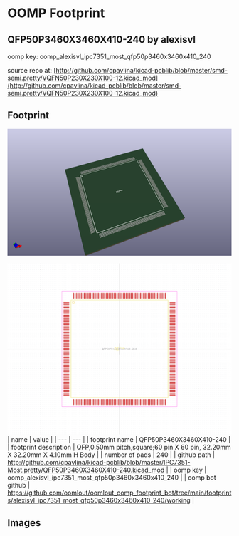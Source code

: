 # OOMP Footprint  
## QFP50P3460X3460X410-240  by alexisvl  
  
oomp key: oomp_alexisvl_ipc7351_most_qfp50p3460x3460x410_240  
  
source repo at: [http://github.com/cpavlina/kicad-pcblib/blob/master/smd-semi.pretty/VQFN50P230X230X100-12.kicad_mod](http://github.com/cpavlina/kicad-pcblib/blob/master/smd-semi.pretty/VQFN50P230X230X100-12.kicad_mod)  
## Footprint  
  
[![working_kicad_pcb_3d.png](working_kicad_pcb_3d_600.png)](working_kicad_pcb_3d.png)  
  
[![working.png](working_600.png)](working.png)  
| name | value | 
| --- | --- | 
| footprint name | QFP50P3460X3460X410-240 | 
| footprint description | QFP,0.50mm pitch,square;60 pin X 60 pin, 32.20mm X 32.20mm X 4.10mm H Body | 
| number of pads | 240 | 
| github path | http://github.com/cpavlina/kicad-pcblib/blob/master/IPC7351-Most.pretty/QFP50P3460X3460X410-240.kicad_mod | 
| oomp key | oomp_alexisvl_ipc7351_most_qfp50p3460x3460x410_240 | 
| oomp bot github | https://github.com/oomlout/oomlout_oomp_footprint_bot/tree/main/footprints/alexisvl_ipc7351_most_qfp50p3460x3460x410_240/working | 
## Images  
